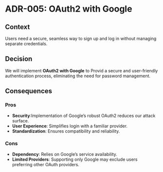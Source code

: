 # ADR-005: OAuth2 with Google

## Context

Users need a secure, seamless way to sign up and log in without managing separate credentials.

## Decision

We will implement **OAuth2 with Google** to Provid a secure and user-friendly authentication process, eliminating the need for password management.

## Consequences

### Pros

- **Security**:Implementation of Google’s robust OAuth2 reduces our attack surface.
- **User Experience**: Simplifies login with a familiar provider.
- **Standardization**: Ensures compatibility and reliability.

### Cons

- **Dependency**: Relies on Google’s service availability.
- **Limited Providers**: Supporting only Google may exclude users preferring other OAuth providers.
